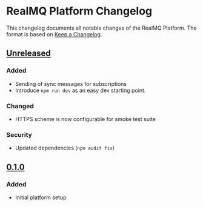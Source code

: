 # RealMQ Platform Changelog

This changelog documents all notable changes of the RealMQ Platform.
The format is based on [Keep a Changelog](http://keepachangelog.com/en/1.0.0/).

## [Unreleased]
### Added
- Sending of sync messages for subscriptions
- Introduce `npm run dev` as an easy dev starting point.

### Changed
- HTTPS scheme is now configurable for smoke test suite

### Security
- Updated dependencies (`npm audit fix`)

## [0.1.0]
### Added
- Initial platform setup

[Unreleased]: https://github.com/realmq/realmq-platform/compare/0.1.0...HEAD
[0.1.0]: https://github.com/realmq/realmq-platform/compare/42b6ca06f5cf4b1266d5f42896cf490ee30397cf...0.1.0
